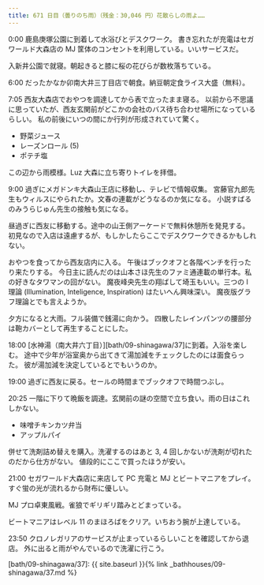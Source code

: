 ```yaml
---
title: 671 日目（曇りのち雨）（残金：30,046 円）花散らしの雨よ……
---
```


0:00 鹿島庚塚公園に到着して水浴びとデスクワーク。
書き忘れたが充電はセガワールド大森店の MJ 筐体のコンセントを利用している。いいサービスだ。

入新井公園で就寝。朝起きると膝に桜の花びらが数枚落ちている。

6:00 だったかなか卯南大井三丁目店で朝食。納豆朝定食ライス大盛（無料）。

7:05 西友大森店でおやつを調達してから表で立ったまま寝る。
以前から不思議に思っていたが、西友玄関前がどこかの会社のバス待ち合わせ場所になっているらしい。
私の前後にいつの間にか行列が形成されていて驚く。

* 野菜ジュース
* レーズンロール (5)
* ポテチ塩

この辺から雨模様。Luz 大森に立ち寄りトイレを拝借。

9:00 過ぎにメガドンキ大森山王店に移動し、テレビで情報収集。
宮藤官九郎先生もウィルスにやられたか。文春の連載がどうなるのか気になる。
小説すばるのみうらじゅん先生の接触も気になる。

昼過ぎに西友に移動する。途中の山王側アーケードで無料休憩所を発見する。
初見なので入店は遠慮するが、もしかしたらここでデスクワークできるかもしれない。

おやつを食ってから西友店内に入る。
午後はブックオフと各階ベンチを行ったり来たりする。
今日主に読んだのは山本さほ先生のファミ通連載の単行本。私の好きなタワマンの回がない。
魔夜峰央先生の翔ばして埼玉もいい。三つの I 理論 (Illumination, Inteligence, Inspiration) はたいへん興味深い。
魔夜版グラフ理論とでも言えようか。

夕方になると大雨。フル装備で銭湯に向かう。
四散したレインパンツの腰部分は鞄カバーとして再生することにした。

18:00 [水神湯（南大井六丁目）][bath/09-shinagawa/37]に到着。入浴を楽しむ。
途中で少年が浴室奥から出てきて湯加減をチェックしたのには面食らった。
彼が湯加減を決定しているとでもいうのか。

19:00 過ぎに西友に戻る。セールの時間までブックオフで時間つぶし。

20:25 一階に下りて晩飯を調達。玄関前の謎の空間で立ち食い。雨の日はこれしかない。

* 味噌チキンカツ弁当
* アップルパイ

併せて洗剤詰め替えを購入。洗濯するのはあと 3, 4 回しかないが洗剤が切れたのだから仕方がない。
値段的にここで買ったほうが安い。

21:00 セガワールド大森店に来店して PC 充電と MJ とビートマニアをプレイ。
すぐ蛍の光が流れるから財布に優しい。

MJ プロ卓東風戦。雀狼でギリギリ踏みとどまっている。

ビートマニアはレベル 11 のまほろばをクリア。いちおう腕が上達している。

23:50 クロノレガリアのサービスが止まっているらしいことを確認してから退店。
外に出ると雨がやんでいるので洗濯に行こう。

[bath/09-shinagawa/37]: {{ site.baseurl }}{% link _bathhouses/09-shinagawa/37.md %}
